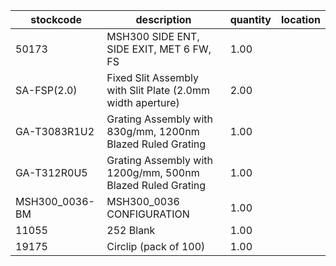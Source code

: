 |stockcode|description|quantity|location|
|---------|-----------|--------|--------|
|50173|MSH300 SIDE ENT, SIDE EXIT, MET 6 FW, FS|1.00||
|SA-FSP(2.0)|Fixed Slit Assembly with Slit Plate (2.0mm width aperture)|2.00||
|GA-T3083R1U2|Grating Assembly with 830g/mm, 1200nm Blazed Ruled Grating|1.00||
|GA-T312R0U5|Grating Assembly with 1200g/mm, 500nm Blazed Ruled Grating|1.00||
|MSH300_0036-BM|MSH300_0036 CONFIGURATION|1.00||
|11055|252 Blank|1.00||
|19175|Circlip (pack of 100)|1.00||
